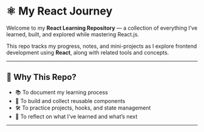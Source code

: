 # ⚛️ My React Journey

Welcome to my **React Learning Repository** — a collection of everything I’ve learned, built, and explored while mastering React.js.

This repo tracks my progress, notes, and mini-projects as I explore frontend development using **React**, along with related tools and concepts.

---

## 🚀 Why This Repo?

- 📚 To document my learning process
- 🧱 To build and collect reusable components
- 🛠️ To practice projects, hooks, and state management
- 🧠 To reflect on what I’ve learned and what’s next

---

